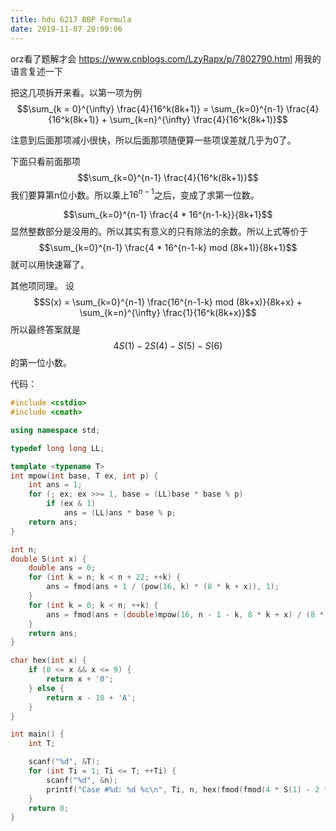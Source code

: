 ```yaml
---
title: hdu 6217 BBP Formula
date: 2019-11-07 20:09:06
---
```


orz看了题解才会
https://www.cnblogs.com/LzyRapx/p/7802790.html
用我的语言复述一下

把这几项拆开来看。以第一项为例
$$\sum_{k = 0}^{\infty} \frac{4}{16^k(8k+1)} = \sum_{k=0}^{n-1} \frac{4}{16^k(8k+1)} + \sum_{k=n}^{\infty} \frac{4}{16^k(8k+1)}$$

注意到后面那项减小很快，所以后面那项随便算一些项误差就几乎为0了。

下面只看前面那项
$$\sum_{k=0}^{n-1} \frac{4}{16^k(8k+1)}$$
我们要算第n位小数。所以乘上$16^{n-1}$之后，变成了求第一位数。

$$\sum_{k=0}^{n-1} \frac{4 * 16^{n-1-k}}{8k+1}$$
显然整数部分是没用的。所以其实有意义的只有除法的余数。所以上式等价于
$$\sum_{k=0}^{n-1} \frac{4 * 16^{n-1-k} mod (8k+1)}{8k+1}$$
就可以用快速幂了。

其他项同理。
设
$$S(x) = \sum_{k=0}^{n-1} \frac{16^{n-1-k} mod (8k+x)}{8k+x} + 
\sum_{k=n}^{\infty} \frac{1}{16^k(8k+x)}$$
所以最终答案就是
$$4S(1) - 2S(4) - S(5) - S(6)$$
的第一位小数。

代码：
```cpp
#include <cstdio>
#include <cmath>

using namespace std;

typedef long long LL;

template <typename T>
int mpow(int base, T ex, int p) {
    int ans = 1;
    for (; ex; ex >>= 1, base = (LL)base * base % p)
        if (ex & 1)
            ans = (LL)ans * base % p;
    return ans;
}

int n;
double S(int x) {
    double ans = 0;
    for (int k = n; k < n + 22; ++k) {
        ans = fmod(ans + 1 / (pow(16, k) * (8 * k + x)), 1);
    }
    for (int k = 0; k < n; ++k) {
        ans = fmod(ans + (double)mpow(16, n - 1 - k, 8 * k + x) / (8 * k + x), 1);
    }
    return ans;
}

char hex(int x) {
    if (0 <= x && x <= 9) {
        return x + '0';
    } else {
        return x - 10 + 'A';
    }
}

int main() {
    int T;

    scanf("%d", &T);
    for (int Ti = 1; Ti <= T; ++Ti) {
        scanf("%d", &n);
        printf("Case #%d: %d %c\n", Ti, n, hex(fmod(fmod(4 * S(1) - 2 * S(4) - S(5) - S(6), 1) + 1, 1) * 16));
    }
    return 0;
}
```
